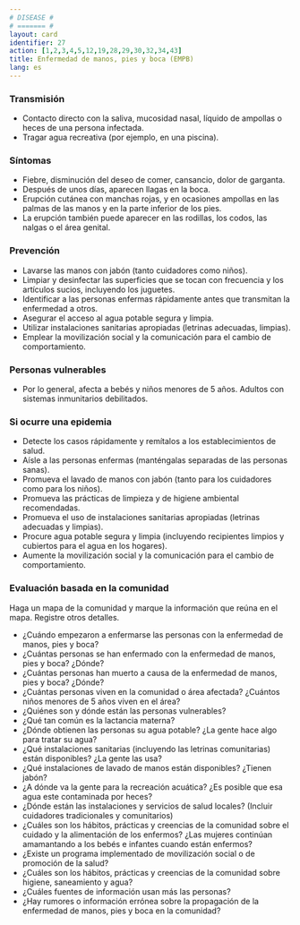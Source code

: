 ```yaml
---
# DISEASE #
# ======= #
layout: card
identifier: 27
action: [1,2,3,4,5,12,19,28,29,30,32,34,43]
title: Enfermedad de manos, pies y boca (EMPB)
lang: es
---
```


### Transmisión

- Contacto directo con la saliva, mucosidad nasal, líquido de ampollas o heces de una persona infectada.
- Tragar agua recreativa (por ejemplo, en una piscina).

### Síntomas

- Fiebre, disminución del deseo de comer, cansancio, dolor de garganta.
- Después de unos días, aparecen llagas en la boca.
- Erupción cutánea con manchas rojas, y en ocasiones ampollas en las palmas de las manos y en la parte inferior de los pies.
- La erupción también puede aparecer en las rodillas, los codos, las nalgas o el área genital.

### Prevención

- Lavarse las manos con jabón (tanto cuidadores como niños).
- Limpiar y desinfectar las superficies que se tocan con frecuencia y los artículos sucios, incluyendo los juguetes.
- Identificar a las personas enfermas rápidamente antes que transmitan la enfermedad a otros.
- Asegurar el acceso al agua potable segura y limpia.
- Utilizar instalaciones sanitarias apropiadas (letrinas adecuadas, limpias).
- Emplear la movilización social y la comunicación para el cambio de comportamiento.

### Personas vulnerables

- Por lo general, afecta a bebés y niños menores de 5 años. Adultos con sistemas inmunitarios debilitados.

### Si ocurre una epidemia

- Detecte los casos rápidamente y remítalos a los establecimientos de salud.
- Aísle a las personas enfermas (manténgalas separadas de las personas sanas).
- Promueva el lavado de manos con jabón (tanto para los cuidadores como para los niños).
- Promueva las prácticas de limpieza y de higiene ambiental recomendadas.
- Promueva el uso de instalaciones sanitarias apropiadas (letrinas adecuadas y limpias).
- Procure agua potable segura y limpia (incluyendo recipientes limpios y cubiertos para el agua en los hogares).
- Aumente la movilización social y la comunicación para el cambio de comportamiento.

### Evaluación basada en la comunidad

Haga un mapa de la comunidad y marque la información que reúna en el mapa. Registre otros detalles.
- ¿Cuándo empezaron a enfermarse las personas con la enfermedad de manos, pies y boca?
- ¿Cuántas personas se han enfermado con la enfermedad de manos, pies y boca? ¿Dónde?
- ¿Cuántas personas han muerto a causa de la enfermedad de manos, pies y boca? ¿Dónde?
- ¿Cuántas personas viven en la comunidad o área afectada? ¿Cuántos niños menores de 5 años viven en el área?
- ¿Quiénes son y dónde están las personas vulnerables?
- ¿Qué tan común es la lactancia materna?
- ¿Dónde obtienen las personas su agua potable? ¿La gente hace algo para tratar su agua?
- ¿Qué instalaciones sanitarias (incluyendo las letrinas comunitarias) están disponibles? ¿La gente las usa?
- ¿Qué instalaciones de lavado de manos están disponibles? ¿Tienen jabón?
- ¿A dónde va la gente para la recreación acuática? ¿Es posible que esa agua este contaminada por heces?
- ¿Dónde están las instalaciones y servicios de salud locales? (Incluir cuidadores tradicionales y comunitarios)
- ¿Cuáles son los hábitos, prácticas y creencias de la comunidad sobre el cuidado y la alimentación de los enfermos? ¿Las mujeres continúan amamantando a los bebés e infantes cuando están enfermos?
- ¿Existe un programa implementado de movilización social o de promoción de la salud?
- ¿Cuáles son los hábitos, prácticas y creencias de la comunidad sobre higiene, saneamiento y agua?
- ¿Cuáles fuentes de información usan más las personas?
- ¿Hay rumores o información errónea sobre la propagación de la enfermedad de manos, pies y boca en la comunidad?
